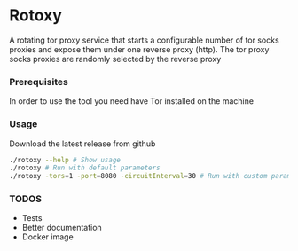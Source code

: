 # Rotoxy

A rotating tor proxy service that starts a configurable number of tor socks proxies and expose them under one reverse proxy (http).
The tor proxy socks proxies are randomly selected by the reverse proxy

### Prerequisites
In order to use the tool you need have Tor installed on the machine

### Usage
Download the latest release from github

```bash
./rotoxy --help # Show usage
./rotoxy # Run with default parameters
./rotoxy -tors=1 -port=8080 -circuitInterval=30 # Run with custom parameters
```

### TODOS
* Tests
* Better documentation
* Docker image
